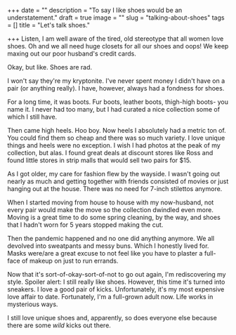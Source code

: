 +++
date = ""
description = "To say I like shoes would be an understatement."
draft = true
image = ""
slug = "talking-about-shoes"
tags = []
title = "Let's talk shoes."

+++
Listen, I am well aware of the tired, old stereotype that all women love shoes. Oh and we all need huge closets for all our shoes and oops! We keep maxing out our poor husband's credit cards.

Okay, but like. Shoes are rad.

I won't say they're my kryptonite. I've never spent money I didn't have on a pair (or anything really). I have, however, always had a fondness for shoes.

For a long time, it was boots. Fur boots, leather boots, thigh-high boots- you name it. I never had too many, but I had curated a nice collection some of which I still have.

Then came high heels. Hoo boy. Now heels I absolutely had a metric ton of. You could find them so cheap and there was so much variety. I love unique things and heels were no exception. I wish I had photos at the peak of my collection, but alas. I found great deals at discount stores like Ross and found little stores in strip malls that would sell two pairs for $15.

As I got older, my care for fashion flew by the wayside. I wasn't going out nearly as much and getting together with friends consisted of movies or just hanging out at the house. There was no need for 7-inch stilettos anymore.

When I started moving from house to house with my now-husband, not every pair would make the move so the collection dwindled even more. Moving is a great time to do some spring cleaning, by the way, and shoes that I hadn't worn for 5 years stopped making the cut.

Then the pandemic happened and no one did anything anymore. We all devolved into sweatpants and messy buns. Which I honestly lived for. Masks were/are a great excuse to not feel like you have to plaster a full-face of makeup on just to run errands.

Now that it's sort-of-okay-sort-of-not to go out again, I'm rediscovering my style. Spoiler alert: I still really like shoes. However, this time it's turned into sneakers. I love a good pair of kicks. Unfortunately, it's my most expensive love affair to date. Fortunately, I'm a full-grown adult now. Life works in mysterious ways.

I still love unique shoes and, apparently, so does everyone else because there are some _wild_ kicks out there.